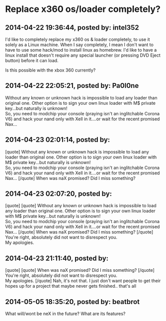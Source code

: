 # Replace x360 os/loader completely?

## 2014-04-22 19:36:44, posted by: intel352

I'd like to completely replace my x360 os & loader completely, to use it solely as a Linux machine. When I say completely, I mean I don't want to have to use some hack/mod to install linux as homebrew. I'd like to have a linux install that doesn't require any special launcher (or pressing DVD Eject button) before it can load.  
   
 Is this possible with the xbox 360 currently?

## 2014-04-22 22:05:21, posted by: Pa0l0ne

Without any known or unknown hack is impossible to load any loader than original one. Other option is to sign your own linux loader with M$ private key...but naturally is unknown!  
 So, you need to modchip your console (praying isn't an inglitchable Corona V6) and hack your nand only with Xell in it....or wait for the recent promised Nax...

## 2014-04-23 02:01:14, posted by: <Unknown User>

[quote] Without any known or unknown hack is impossible to load any loader than original one. Other option is to sign your own linux loader with M$ private key...but naturally is unknown!  
 So, you need to modchip your console (praying isn't an inglitchable Corona V6) and hack your nand only with Xell in it....or wait for the recent promised Nax... [/quote] When was naX promised? Did I miss something?

## 2014-04-23 02:07:20, posted by: <Unknown User>

[quote] [quote] Without any known or unknown hack is impossible to load any loader than original one. Other option is to sign your own linux loader with M$ private key...but naturally is unknown!  
 So, you need to modchip your console (praying isn't an inglitchable Corona V6) and hack your nand only with Xell in it....or wait for the recent promised Nax... [/quote] When was naX promised? Did I miss something? [/quote] You're right, absolutely did not want to disrespect you.  
 My apologies.

## 2014-04-23 21:11:40, posted by: <Unknown User>

[quote] [quote] When was naX promised? Did I miss something? [/quote] You're right, absolutely did not want to disrespect you.  
 My apologies. [/quote] Nah, it's not that. I just don't want people to get their hopes up for a project that maybe never gets finished.. that's all

## 2014-05-05 18:35:20, posted by: beatbrot

What will/wont be neX in the future? What are its features?